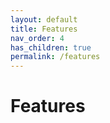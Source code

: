 ```yaml
---
layout: default
title: Features
nav_order: 4
has_children: true
permalink: /features
---
```


# Features
